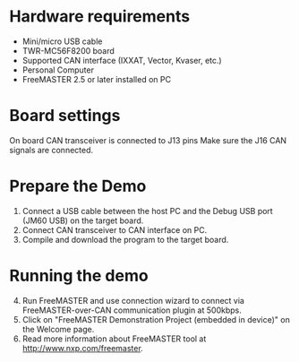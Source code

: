 Hardware requirements
=====================
- Mini/micro USB cable
- TWR-MC56F8200 board
- Supported CAN interface (IXXAT, Vector, Kvaser, etc.)
- Personal Computer
- FreeMASTER 2.5 or later installed on PC

Board settings
============
On board CAN transceiver is connected to J13 pins
Make sure the J16 CAN signals are connected.

Prepare the Demo
===============
1.  Connect a USB cable between the host PC and the Debug USB port (JM60 USB) on the target board.
2.  Connect CAN transceiver to CAN interface on PC.
3.  Compile and download the program to the target board.

Running the demo
================
4.  Run FreeMASTER and use connection wizard to connect via FreeMASTER-over-CAN communication plugin at 500kbps.
5.  Click on "FreeMASTER Demonstration Project (embedded in device)" on the Welcome page.
6.  Read more information about FreeMASTER tool at http://www.nxp.com/freemaster.
